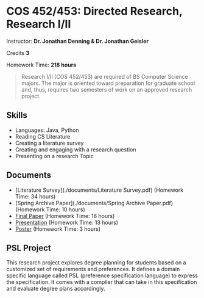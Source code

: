 # COS 452/453: Directed Research, Research I/II

Instructor: **Dr. Jonathan Denning & Dr. Jonathan Geisler**

Credits **3**

Homework Time: **218 hours**

> Research I/II (COS 452/453) are required of BS Computer Science majors. The major is oriented toward preparation for graduate school and, thus, requires two semesters of work on an approved research project.

## Skills

- Languages: Java, Python
- Reading CS Literature
- Creating a literature survey
- Creating and engaging with a research question
- Presenting on a research Topic

## Documents

- [Literature Survey](./documents/Literature Survey.pdf) (Homework Time: 34 hours)
- [Spring Archive Paper](./documents/Spring Archive Paper.pdf) (Homework Time: 10 hours)
- [Final Paper](./documents/Paper.pdf) (Homework Time: 18 hours)
- [Presentation](./documents/Presentation.pdf) (Homework Time: 13 hours)
- [Poster](./documents/Poster.pdf) (Homework Time: 3 hours)

## PSL Project

This research project explores degree planning for students based on a customized set of requirements and preferences. It defines a domain specific language called PSL (preference specification language) to express the specification. It comes with a compiler that can take in this specification and evaluate degree plans accordingly.

